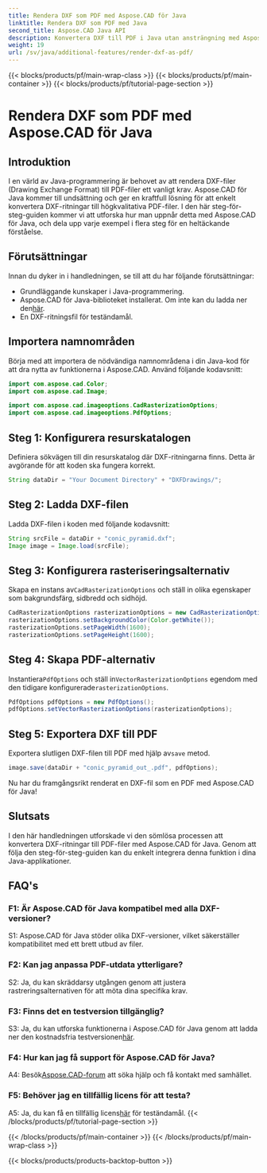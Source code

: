 ```yaml
---
title: Rendera DXF som PDF med Aspose.CAD för Java
linktitle: Rendera DXF som PDF med Java
second_title: Aspose.CAD Java API
description: Konvertera DXF till PDF i Java utan ansträngning med Aspose.CAD. Följ vår steg-för-steg-guide för sömlös rendering.
weight: 19
url: /sv/java/additional-features/render-dxf-as-pdf/
---
```


{{< blocks/products/pf/main-wrap-class >}}
{{< blocks/products/pf/main-container >}}
{{< blocks/products/pf/tutorial-page-section >}}

# Rendera DXF som PDF med Aspose.CAD för Java

## Introduktion

I en värld av Java-programmering är behovet av att rendera DXF-filer (Drawing Exchange Format) till PDF-filer ett vanligt krav. Aspose.CAD för Java kommer till undsättning och ger en kraftfull lösning för att enkelt konvertera DXF-ritningar till högkvalitativa PDF-filer. I den här steg-för-steg-guiden kommer vi att utforska hur man uppnår detta med Aspose.CAD för Java, och dela upp varje exempel i flera steg för en heltäckande förståelse.

## Förutsättningar

Innan du dyker in i handledningen, se till att du har följande förutsättningar:

- Grundläggande kunskaper i Java-programmering.
-  Aspose.CAD för Java-biblioteket installerat. Om inte kan du ladda ner den[här](https://releases.aspose.com/cad/java/).
- En DXF-ritningsfil för teständamål.

## Importera namnområden

Börja med att importera de nödvändiga namnområdena i din Java-kod för att dra nytta av funktionerna i Aspose.CAD. Använd följande kodavsnitt:

```java
import com.aspose.cad.Color;
import com.aspose.cad.Image;

import com.aspose.cad.imageoptions.CadRasterizationOptions;
import com.aspose.cad.imageoptions.PdfOptions;
```

## Steg 1: Konfigurera resurskatalogen

Definiera sökvägen till din resurskatalog där DXF-ritningarna finns. Detta är avgörande för att koden ska fungera korrekt. 

```java
String dataDir = "Your Document Directory" + "DXFDrawings/";
```

## Steg 2: Ladda DXF-filen

Ladda DXF-filen i koden med följande kodavsnitt:

```java
String srcFile = dataDir + "conic_pyramid.dxf";
Image image = Image.load(srcFile);
```

## Steg 3: Konfigurera rasteriseringsalternativ

 Skapa en instans av`CadRasterizationOptions` och ställ in olika egenskaper som bakgrundsfärg, sidbredd och sidhöjd.

```java
CadRasterizationOptions rasterizationOptions = new CadRasterizationOptions();
rasterizationOptions.setBackgroundColor(Color.getWhite());
rasterizationOptions.setPageWidth(1600);
rasterizationOptions.setPageHeight(1600);
```

## Steg 4: Skapa PDF-alternativ

 Instantiera`PdfOptions` och ställ in`VectorRasterizationOptions` egendom med den tidigare konfigurerade`rasterizationOptions`.

```java
PdfOptions pdfOptions = new PdfOptions();
pdfOptions.setVectorRasterizationOptions(rasterizationOptions);
```

## Steg 5: Exportera DXF till PDF

 Exportera slutligen DXF-filen till PDF med hjälp av`save` metod.

```java
image.save(dataDir + "conic_pyramid_out_.pdf", pdfOptions);
```

Nu har du framgångsrikt renderat en DXF-fil som en PDF med Aspose.CAD för Java!

## Slutsats

I den här handledningen utforskade vi den sömlösa processen att konvertera DXF-ritningar till PDF-filer med Aspose.CAD för Java. Genom att följa den steg-för-steg-guiden kan du enkelt integrera denna funktion i dina Java-applikationer.

## FAQ's

### F1: Är Aspose.CAD för Java kompatibel med alla DXF-versioner?

S1: Aspose.CAD för Java stöder olika DXF-versioner, vilket säkerställer kompatibilitet med ett brett utbud av filer.

### F2: Kan jag anpassa PDF-utdata ytterligare?

S2: Ja, du kan skräddarsy utgången genom att justera rastreringsalternativen för att möta dina specifika krav.

### F3: Finns det en testversion tillgänglig?

 S3: Ja, du kan utforska funktionerna i Aspose.CAD för Java genom att ladda ner den kostnadsfria testversionen[här](https://releases.aspose.com/).

### F4: Hur kan jag få support för Aspose.CAD för Java?

 A4: Besök[Aspose.CAD-forum](https://forum.aspose.com/c/cad/19) att söka hjälp och få kontakt med samhället.

### F5: Behöver jag en tillfällig licens för att testa?

 A5: Ja, du kan få en tillfällig licens[här](https://purchase.aspose.com/temporary-license/) för teständamål.
{{< /blocks/products/pf/tutorial-page-section >}}

{{< /blocks/products/pf/main-container >}}
{{< /blocks/products/pf/main-wrap-class >}}

{{< blocks/products/products-backtop-button >}}
